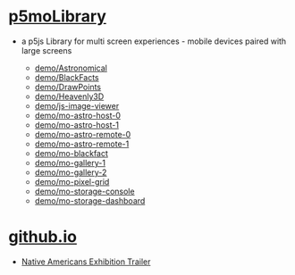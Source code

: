 # [p5moLibrary](https://github.com/molab-itp/p5moLibrary)

- a p5js Library for multi screen experiences - mobile devices paired with large screens

  - [demo/Astronomical](demo/Astronomical?v=64)
  - [demo/BlackFacts](demo/BlackFacts?v=64)
  - [demo/DrawPoints](demo/DrawPoints?v=64)
  - [demo/Heavenly3D](demo/Heavenly3D?v=64)
  - [demo/js-image-viewer](demo/js-image-viewer?v=64)
  - [demo/mo-astro-host-0](demo/mo-astro-host-0?v=64)
  - [demo/mo-astro-host-1](demo/mo-astro-host-1?v=64)
  - [demo/mo-astro-remote-0](demo/mo-astro-remote-0?v=64)
  - [demo/mo-astro-remote-1](demo/mo-astro-remote-1?v=64)
  - [demo/mo-blackfact](demo/mo-blackfacts?v=64)
  <!-- - [demo/mo-blackfacts-host](demo/mo-blackfacts-host?v=64)
  - [demo/mo-blackfacts-remote](demo/mo-blackfacts-remote?v=64) -->
  - [demo/mo-gallery-1](demo/mo-gallery-1?v=64)
  - [demo/mo-gallery-2](demo/mo-gallery-2?v=64)
  - [demo/mo-pixel-grid](demo/mo-pixel-grid?v=64)
  - [demo/mo-storage-console](demo/mo-storage-console?v=64)
  - [demo/mo-storage-dashboard](demo/mo-storage-dashboard?v=64)

# [github.io](https://molab-itp.github.io/p5moLibrary/src?v=64)

- [Native Americans Exhibition Trailer](demo/BlackFacts?playlist=hpjNGTYvpxw)

<!--
# https://www.youtube.com/watch?v=hpjNGTYvpxw
# The Land Carries Our Ancestors: Contemporary Art by Native Americans Exhibition Trailer
 -->
